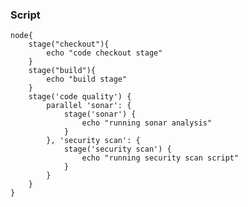 ### Script

    node{
        stage("checkout"){
            echo "code checkout stage"
        }
        stage("build"){
            echo "build stage"
        }
        stage('code quality') {
            parallel 'sonar': {
                stage('sonar') {
                    echo "running sonar analysis"
                }
            }, 'security scan': {
                stage('security scan') {
                    echo "running security scan script"
                }
            }
        }
    }
